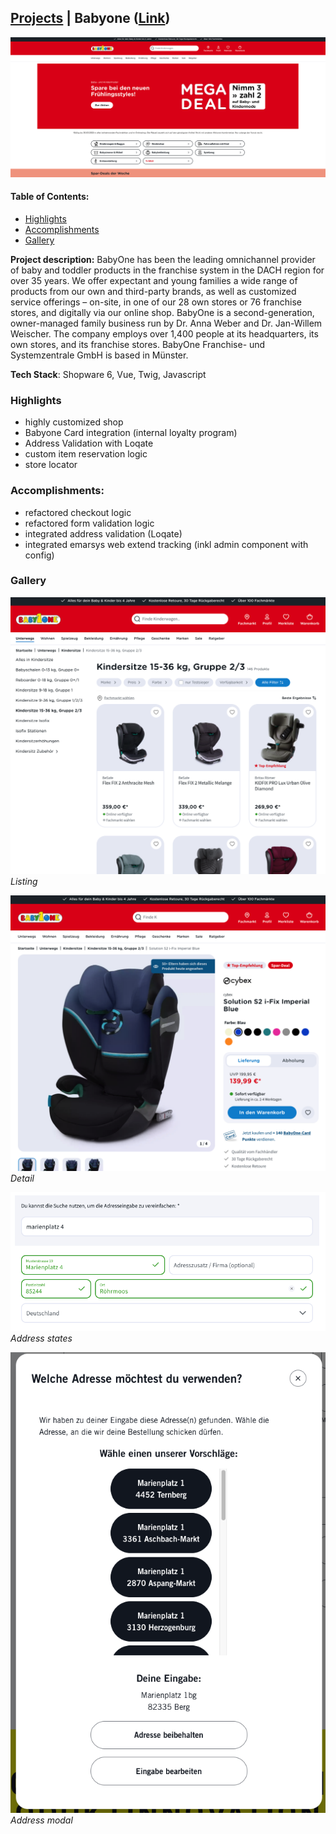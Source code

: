 ## [Projects](/portfolio/) | Babyone ([Link](https://www.babyone.de/))

<img src="../images/babyone/home.png"/>

#### Table of Contents:
- [Highlights](#highlights)
- [Accomplishments](#accomplishments)
- [Gallery](#gallery)

**Project description:** BabyOne has been the leading omnichannel provider of baby and toddler products in the franchise system in the DACH region for over 35 years. We offer expectant and young families a wide range of products from our own and third-party brands, as well as customized service offerings – on-site, in one of our 28 own stores or 76 franchise stores, and digitally via our online shop. BabyOne is a second-generation, owner-managed family business run by Dr. Anna Weber and Dr. Jan-Willem Weischer. The company employs over 1,400 people at its headquarters, its own stores, and its franchise stores. BabyOne Franchise- und Systemzentrale GmbH is based in Münster.

**Tech Stack**: Shopware 6, Vue, Twig, Javascript

### Highlights
- highly customized shop
- Babyone Card integration (internal loyalty program)
- Address Validation with Loqate
- custom item reservation logic
- store locator

### Accomplishments:
- refactored checkout logic
- refactored form validation logic
- integrated address validation (Loqate)
- integrated emarsys web extend tracking (inkl admin component with config)

### Gallery

![Listing](../images/babyone/listing.png)
*Listing*

![Detail](../images/babyone/detail.png)
*Detail*

![Address state](../images/babyone/address.png)
*Address states*

![Address modal](../images/babyone/address-modal.png)
*Address modal*